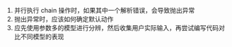 1. 并行执行 chain 操作时，如果其中一个解析错误，会导致抛出异常
2. 抛出异常时，应该如何确定默认动作
3. 应先使用参数多的模型进行分辨，然后收集用户实际输入，再尝试编写代码对比不同模型的表现
